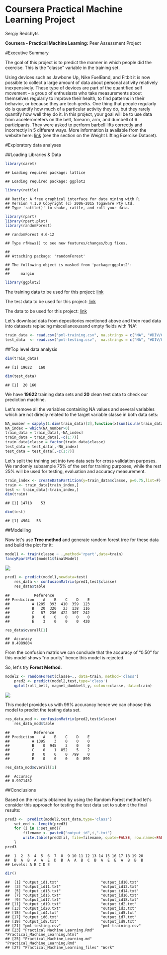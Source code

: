 # Coursera Practical Machine Learning Project
Sergiy Redchyts  

**Coursera - Practical Machine Learning:** Peer Assessment Project 

#Executive Summary

The goal of this project is to predict the manner in which people did the exercise. This is the "classe" variable in the training set.

Using devices such as Jawbone Up, Nike FuelBand, and Fitbit it is now possible to collect a large amount of data about personal activity relatively inexpensively. These type of devices are part of the quantified self movement – a group of enthusiasts who take measurements about themselves regularly to improve their health, to find patterns in their behavior, or because they are tech geeks. One thing that people regularly do is quantify how much of a particular activity they do, but they rarely quantify how well they do it. In this project, your goal will be to use data from accelerometers on the belt, forearm, arm, and dumbell of 6 participants. They were asked to perform barbell lifts correctly and incorrectly in 5 different ways. More information is available from the website here: [link](http://groupware.les.inf.puc-rio.br/har) (see the section on the Weight Lifting Exercise Dataset).

#Exploratory data analyses

##Loading Libraries & Data


```r
library(caret)
```

```
## Loading required package: lattice
```

```
## Loading required package: ggplot2
```

```r
library(rattle)
```

```
## Rattle: A free graphical interface for data mining with R.
## Version 4.1.0 Copyright (c) 2006-2015 Togaware Pty Ltd.
## Type 'rattle()' to shake, rattle, and roll your data.
```

```r
library(rpart)
library(rpart.plot)
library(randomForest)
```

```
## randomForest 4.6-12
```

```
## Type rfNews() to see new features/changes/bug fixes.
```

```
## 
## Attaching package: 'randomForest'
```

```
## The following object is masked from 'package:ggplot2':
## 
##     margin
```

```r
library(ggplot2)
```

The training data to be used for this project:
[link](https://d396qusza40orc.cloudfront.net/predmachlearn/pml-training.csv)

The test data to be used for this project:
[link](https://d396qusza40orc.cloudfront.net/predmachlearn/pml-testing.csv)

The data to be used for this project:
[link](http://groupware.les.inf.puc-rio.br/har)

Let's download data from depositories mentioned above and then read data into datasets replacing miscellaneousand empty fields with 'NA':


```r
train_data <- read.csv("pml-training.csv", na.strings = c("NA", "#DIV/0!", ""))
test_data  <- read.csv("pml-testing.csv",  na.strings = c("NA", "#DIV/0!", ""))
```

##Top level data analysis


```r
dim(train_data)
```

```
## [1] 19622   160
```

```r
dim(test_data)
```

```
## [1]  20 160
```

We have **19622** training data sets and **20** clean test data to check our prediction machine.

Let's remove all the variables containing NA values and several variables which are not direcly related to the target variable classe in both data sets:


```r
NA_number = sapply(1:dim(train_data)[2],function(x)sum(is.na(train_data[,x])))
NA_index = which(NA_number>0)
train_data = train_data[,-NA_index]
train_data = train_data[,-c(1:7)]
train_data$classe = factor(train_data$classe)
test_data = test_data[,-NA_index]
test_data = test_data[,-c(1:7)]
```

Let's split the training set into two data sets for cross validation purposes. We randomly subsample 75% of the set for training purposes, while the rest 25% will be used for testing, evaluation and accuracy measurement.


```r
train_index <- createDataPartition(y=train_data$classe, p=0.75,list=F)
train <- train_data[train_index,] 
test <- train_data[-train_index,]  
dim(train)
```

```
## [1] 14718    53
```

```r
dim(test)
```

```
## [1] 4904   53
```

##Modelling

Now let's use **Tree method** and generate random forest tree for these data and build the plot for it:


```r
model1 <- train(classe ~ .,method='rpart',data=train)
fancyRpartPlot(model1$finalModel)
```

![](Practical_Machine_Learning_files/figure-html/unnamed-chunk-6-1.png)<!-- -->


```r
pred1 <- predict(model1,newdata=test)
    res_data <- confusionMatrix(pred1,test$classe)
    res_data$table
```

```
##           Reference
## Prediction    A    B    C    D    E
##          A 1285  393  410  359  123
##          B   20  320   23  138  116
##          C   87  236  422  307  242
##          D    0    0    0    0    0
##          E    3    0    0    0  420
```


```r
res_data$overall[1]
```

```
##  Accuracy 
## 0.4989804
```

From the confusion matrix we can conclude that the accuracy of “0.50” for this model shows “no purity” hence this model is rejected.

So, let's try **Forest Method**. 


```r
model2 <- randomForest(classe~., data=train, method='class')
    pred2 <- predict(model2,test,type='class') 
    qplot(roll_belt, magnet_dumbbell_y, colour=classe, data=train)  
```

![](Practical_Machine_Learning_files/figure-html/unnamed-chunk-9-1.png)<!-- -->

This model provides us with 99% accurancy hence we can choose this model to predict the testing data set.


```r
res_data_mod <- confusionMatrix(pred2,test$classe)
    res_data_mod$table  
```

```
##           Reference
## Prediction    A    B    C    D    E
##          A 1395    3    0    0    0
##          B    0  945    3    0    0
##          C    0    1  852    5    2
##          D    0    0    0  799    0
##          E    0    0    0    0  899
```


```r
res_data_mod$overall[1]
```

```
##  Accuracy 
## 0.9971452
```

##Conclusions

Based on the results obtained by using the Random Forest method let's consider this approach for testing the test data set to submit the final results:


```r
pred3 <-  predict(model2,test_data,type='class')
    set_end <- length(pred3)
    for (i in 1:set_end){
        filename <- paste0("output_id",i,".txt")
        write.table(pred3[i], file=filename, quote=FALSE, row.names=FALSE, col.names=FALSE)
    }
pred3
```

```
##  1  2  3  4  5  6  7  8  9 10 11 12 13 14 15 16 17 18 19 20 
##  B  A  B  A  A  E  D  B  A  A  B  C  B  A  E  E  A  B  B  B 
## Levels: A B C D E
```

```r
dir()
```

```
##  [1] "output_id1.txt"                   "output_id10.txt"                 
##  [3] "output_id11.txt"                  "output_id12.txt"                 
##  [5] "output_id13.txt"                  "output_id14.txt"                 
##  [7] "output_id15.txt"                  "output_id16.txt"                 
##  [9] "output_id17.txt"                  "output_id18.txt"                 
## [11] "output_id19.txt"                  "output_id2.txt"                  
## [13] "output_id20.txt"                  "output_id3.txt"                  
## [15] "output_id4.txt"                   "output_id5.txt"                  
## [17] "output_id6.txt"                   "output_id7.txt"                  
## [19] "output_id8.txt"                   "output_id9.txt"                  
## [21] "pml-testing.csv"                  "pml-training.csv"                
## [23] "Practical Machine Learning.Rmd"   "Practical_Machine_Learning.html" 
## [25] "Practical_Machine_Learning.md"    "Practical_Machine_Learning.Rmd"  
## [27] "Practical_Machine_Learning_files" "Work"
```



